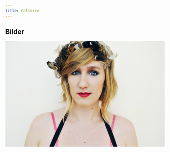 ```yaml
---
title: Gallerie
---
```

## Bilder

![anna is here](/docs/.vuepress/public/images/anna.jpg "image path should work with anna")
